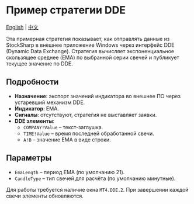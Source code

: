 # Пример стратегии DDE
[English](README.md) | [中文](README_cn.md)

Эта примерная стратегия показывает, как отправлять данные из StockSharp в внешнее приложение Windows через интерфейс DDE (Dynamic Data Exchange). Стратегия вычисляет экспоненциальное скользящее среднее (EMA) по выбранной серии свечей и публикует текущее значение по DDE.

## Подробности

- **Назначение**: экспорт значений индикатора во внешнее ПО через устаревший механизм DDE.
- **Индикатор**: EMA.
- **Сигналы**: отсутствуют, стратегия не выставляет заявки.
- **DDE элементы**:
  - `COMPANY!Value` – текст-заглушка.
  - `TIME!Value` – время последней обработанной свечи.
  - `A!B` – значение EMA в виде строки.

## Параметры

- `EmaLength` – период EMA (по умолчанию 21).
- `CandleType` – тип свечей для расчёта (по умолчанию минутные).

Для работы требуется наличие окна `MT4.DDE.2`. При завершении каждой свечи элементы обновляются.
